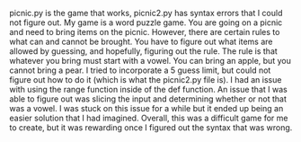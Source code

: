 picnic.py is the game that works, picnic2.py has syntax errors that I could not figure out.
My game is a word puzzle game. You are going on a picnic and need to bring items on the picnic. However, there are certain rules to what can and cannot be brought. You have to figure out what items are allowed by guessing, and hopefully, figuring out the rule. The rule is that whatever you bring must start with a vowel. You can bring an apple, but you cannot bring a pear.
I tried to incorporate a 5 guess limit, but could not figure out how to do it (which is what the picnic2.py file is). I had an issue with using the range function inside of the def function. An issue that I was able to figure out was slicing the input and determining whether or not that was a vowel. I was stuck on this issue for a while but it ended up being an easier solution that I had imagined. Overall, this was a difficult game for me to create, but it was rewarding once I figured out the syntax that was wrong.
